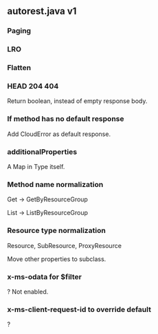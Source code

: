 ## autorest.java v1

### Paging

### LRO

### Flatten

### HEAD 204 404

Return boolean, instead of empty response body.

### If method has no default response

Add CloudError as default response.

### additionalProperties

A Map in Type itself.

### Method name normalization

Get -> GetByResourceGroup

List -> ListByResourceGroup

### Resource type normalization

Resource, SubResource, ProxyResource

Move other properties to subclass.

### x-ms-odata for $filter

? Not enabled.

### x-ms-client-request-id to override default

?
